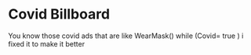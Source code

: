 # Covid Billboard
  You know those covid ads that are like WearMask()  while (Covid= true ) i fixed it to make it better
